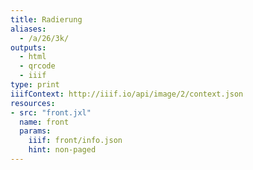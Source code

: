 ```yaml
---
title: Radierung
aliases:
  - /a/26/3k/
outputs:
  - html
  - qrcode
  - iiif
type: print
iiifContext: http://iiif.io/api/image/2/context.json
resources:
- src: "front.jxl"
  name: front
  params:
    iiif: front/info.json
    hint: non-paged
---
```

